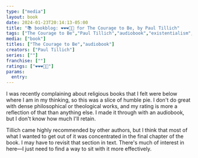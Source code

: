 ```yaml
---
type: ["media"]
layout: book
date: 2024-01-23T20:14:13-05:00
title: "📚 bookblog: ❤️❤️❤️🖤🖤 for The Courage to Be, by Paul Tillich"
tags: ["The Courage to Be","Paul Tillich","audiobook","existentialism","anxiety","non-theism"]
media: ["book"]
titles: ["The Courage to Be","audiobook"]
creators: ["Paul Tillich"]
series: [""]
franchise: [""]
ratings: ["❤️❤️❤️🖤🖤"]
params:
  entry:
---
```


I was recently complaining about religious books that I felt were below where I am in my thinking, so this was a slice of humble pie. I don't do great with dense philosophical or theological works, and my rating is more a reflection of that than anything else. I made it through with an audiobook, but I don't know how much I'll retain.

Tillich came highly recommended by other authors, but I think that most of what I wanted to get out of it was concentrated in the final chapter of the book. I may have to revisit that section in text. There's much of interest in here—I just need to find a way to sit with it more effectively.
